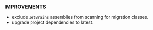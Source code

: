 [//]: # (### NEW)

### IMPROVEMENTS

- exclude `JetBrains` assemblies from scanning for migration classes.
- upgrade project dependencies to latest.

[//]: # (### BREAKING CHANGES)